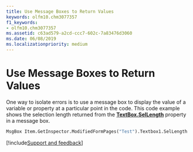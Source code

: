 ```yaml
---
title: Use Message Boxes to Return Values
keywords: olfm10.chm3077357
f1_keywords:
- olfm10.chm3077357
ms.assetid: c63ad579-a2cd-ccc7-602c-7a83476d3060
ms.date: 06/08/2019
ms.localizationpriority: medium
---
```



# Use Message Boxes to Return Values

One way to isolate errors is to use a message box to display the value of a variable or property at a particular point in the code. This code example shows the selection length returned from the **[TextBox.SelLength](../../../api/Outlook.OlkTextBox.SelLength.md)** property in a message box.


```vb
MsgBox Item.GetInspector.ModifiedFormPages("Test").Textbox1.SelLength
```

[!include[Support and feedback](~/includes/feedback-boilerplate.md)]